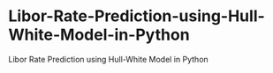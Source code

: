 # Libor-Rate-Prediction-using-Hull-White-Model-in-Python
Libor Rate Prediction using Hull-White Model in Python

